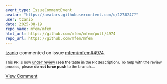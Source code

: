 ```yaml
---
event_type: IssueCommentEvent
avatar: "https://avatars.githubusercontent.com/u/1278247?"
user: tzanio
date: 2025-08-19
repo_name: mfem/mfem
html_url: https://github.com/mfem/mfem/pull/4974
repo_url: https://github.com/mfem/mfem
---
```


<a href='https://github.com/tzanio' target='_blank'>tzanio</a> commented on issue <a href='https://github.com/mfem/mfem/pull/4974' target='_blank'>mfem/mfem#4974</a>.

<small>This PR is now [under review](https://github.com/mfem/mfem/blob/master/CONTRIBUTING.md#pull-requests) (see the table in the PR description). To help with the review process, please **do not force push** to the branch....</small>

<a href='https://github.com/mfem/mfem/pull/4974' target='_blank'>View Comment</a>